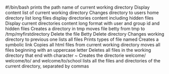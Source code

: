 #!/bin/bash
prints the path name of current working directory
Display content list of current working directory
Changes directory to users home directory
list long files
display directories content including hidden files
Display current directories content long format with user and group id and hidden files
Creates a directory in tmp
moves file betty from tmp to /tmp/myfirstdirectory
Delete the file Betty 
Delete directory
Changes working directory to previous one
lists all files
Prints types of file named
Creates a symbolic link
Copies all html files from current working directory
moves all files beginning with an uppercase letter
Deletes all files in the working directory that end with character ~
Creates the directorie welcome/ welcome/to/ and welcome/to/school
lists all the files and directories of the current directory, separated by commas 
